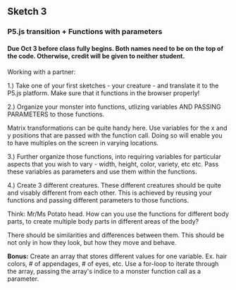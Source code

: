 ## Sketch 3

### P5.js transition + Functions with parameters

#### Due Oct 3 before class fully begins. Both names need to be on the top of the code. Otherwise, credit will be given to neither student.

Working with a partner:

 1.) Take one of your first sketches - your creature - and translate it to the P5.js platform. Make sure that it functions in the browser properly!

 2.) Organize your monster into functions, utlizing variables AND PASSING PARAMETERS to those functions. 

 Matrix transformations can be quite handy here. Use variables for the x and y positions that are passed with the function call. Doing so will enable you to have multiples on the screen in varying locations.


 3.) Further organize those functions, into requiring variables for particular aspects that you wish to vary - width, height, color, variety, etc etc. Pass these variables as parameters and use them within the functions.


 4.) Create 3 different creatures. These different creatures should be quite and visably different from each other. This is achieved by reusing your functions and passing different parameters to those functions.

 Think: Mr/Ms Potato head. How can you use the functions for different body parts, to create multiple body parts in different areas of the body?

 There should be similarities and differences between them. This should be not only in how they look, but how they move and behave.


 **Bonus:** Create an array that stores different values for one variable. Ex. hair colors, # of appendages, # of eyes, etc. Use a for-loop to iterate through the array, passing the array's indice to a monster function call as a parameter.